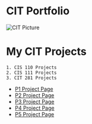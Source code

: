 

# CIT Portfolio
  ![CIT Picture](https://pixabay.com/en/photos/computer%20science/)


# My CIT Projects
    1. CIS 110 Projects
    2. CIS 111 Projects
    3. CIT 281 Projects
* [P1 Project Page](https://github.com/UO-CIT/project-1-shannonzbylski)
* [P2 Project Page](https://github.com/UO-CIT/project-2-shannonzbylski)
* [P3 Project Page](https://github.com/UO-CIT/project-3-shannonzbylski)
* [P4 Project Page](https://github.com/UO-CIT/project-4-shannonzbylski)
* [P5 Project Page](https://github.com/UO-CIT/project-5-shannonzbylski)
